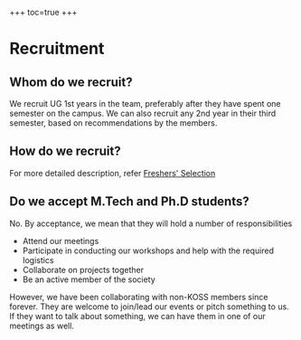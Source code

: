 +++
toc=true
+++

# Recruitment

## Whom do we recruit?
We recruit UG 1st years in the team, preferably after they have spent one semester on the campus. We can also recruit any 2nd year in their third semester, based on recommendations by the members.

## How do we recruit?
For more detailed description, refer [Freshers' Selection](/events/freshers-selection)

## Do we accept M.Tech and Ph.D students?
No. By acceptance, we mean that they will hold a number of responsibilities
- Attend our meetings
- Participate in conducting our workshops and help with the required logistics
- Collaborate on projects together
- Be an active member of the society

However, we have been collaborating with non-KOSS members since forever. They are welcome to join/lead our events or pitch something to us. If they want to talk about something, we can have them in one of our meetings as well.
